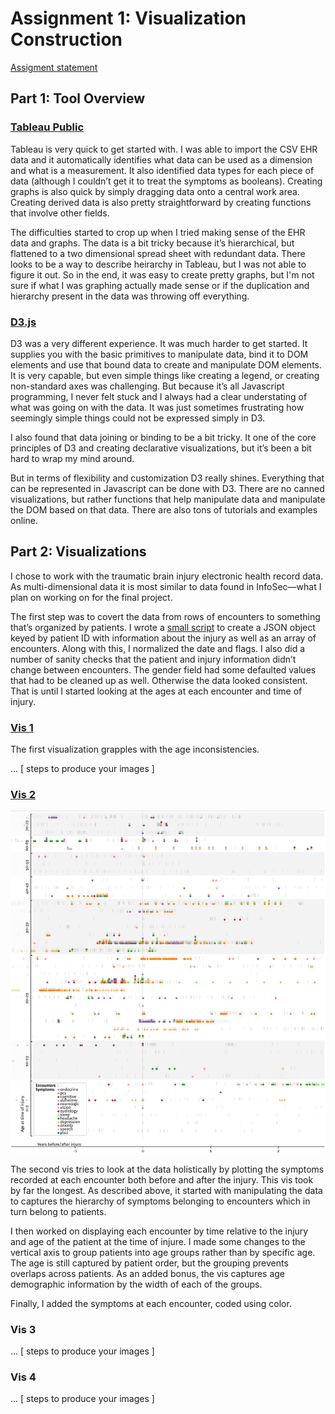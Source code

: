 # Assignment 1: Visualization Construction

[Assigment statement](https://sites.google.com/a/umbc.edu/datavisualization/assignments/asgn1) 

## Part 1: Tool Overview

### [Tableau Public](https://public.tableau.com/s/)

Tableau is very quick to get started with. I was able to import the CSV EHR
data and it automatically identifies what data can be used as a dimension and
what is a measurement. It also identified data types for each piece of data
(although I couldn’t get it to treat the symptoms as booleans).  Creating
graphs is also quick by simply dragging data onto a central work area.
Creating derived data is also pretty straightforward by creating functions that
involve other fields. 

The difficulties started to crop up when I tried making sense of the EHR data
and graphs. The data is a bit tricky because it’s hierarchical, but flattened
to a two dimensional spread sheet with redundant data. There looks to be a way
to describe heirarchy in Tableau, but I was not able to figure it out. So in the
end, it was easy to create pretty graphs, but I'm not sure if what I was graphing
actually made sense or if the duplication and hierarchy present in the data was
throwing off everything.

### [D3.js](https://d3js.org/)

D3 was a very different experience. It was much harder to get started. It supplies
you with the basic primitives to manipulate data, bind it to DOM elements and use
that bound data to create and manipulate DOM elements. It is very capable, but
even simple things like creating a legend, or creating non-standard axes was
challenging. But because it’s all Javascript programming, I never felt stuck and I
always had a clear understating of what was going on with the data. It was
just sometimes frustrating how seemingly simple things could not be
expressed simply in D3.

I also found that data joining or binding to be a bit tricky. It one of the core
principles of D3 and creating declarative visualizations, but it’s been a bit hard
to wrap my mind around.

But in terms of flexibility and customization D3 really shines. Everything that
can be represented in Javascript can be done with D3. There are no canned visualizations,
but rather functions that help manipulate data and manipulate the DOM based on that
data. There are also tons of tutorials and examples online.

## Part 2: Visualizations

I chose to work with the traumatic brain injury electronic health record data.
As multi-dimensional data it is most similar to data found in InfoSec—what I
plan on working on for the final project.

The first step was to covert the data from rows of encounters to something
that’s organized by patients. I wrote a [small script](data/to-json) to create
a JSON object keyed by patient ID with information about the injury as well as
an array of encounters. Along with this, I normalized the date and flags. I also
did a number of sanity checks that the patient and injury information didn’t
change between encounters. The gender field had some defaulted values that had
to be cleaned up as well. Otherwise the data looked consistent. That is until
I started looking at the ages at each encounter and time of injury.

### [Vis 1](https://bl.ocks.org/esturcke/510d67c32b5949e55aaee750a6534113)

The first visualization grapples with the age inconsistencies.

... [ steps to produce your images ]

### [Vis 2](https://bl.ocks.org/esturcke/65673642c2221dd7f0ef428e13ab782b)

![Vis 2](./vis-2.png)

The second vis tries to look at the data holistically by plotting the symptoms
recorded at each encounter both before and after the injury. This vis took by
far the longest. As described above, it started with manipulating the data to
captures the hierarchy of symptoms belonging to encounters which in turn 
belong to patients.

I then worked on displaying each encounter by time relative
to the injury and age of the patient at the time of injure. I made some changes
to the vertical axis to group patients into age groups rather than by specific age.
The age is still captured by patient order, but the grouping prevents overlaps
across patients. As an added bonus, the vis captures age demographic information
by the width of each of the groups.

Finally, I added the symptoms at each encounter, coded using color.

### Vis 3

... [ steps to produce your images ]

### Vis 4

... [ steps to produce your images ]
